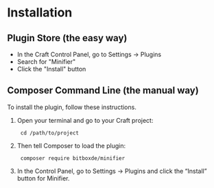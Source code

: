 # Installation

## Plugin Store (the easy way)
- In the Craft Control Panel, go to Settings -> Plugins
- Search for "Minifier"
- Click the "Install" button

## Composer Command Line (the manual way)
To install the plugin, follow these instructions.

1. Open your terminal and go to your Craft project:

        cd /path/to/project

2. Then tell Composer to load the plugin:

        composer require bitboxde/minifier

3. In the Control Panel, go to Settings → Plugins and click the “Install” button for Minifier.